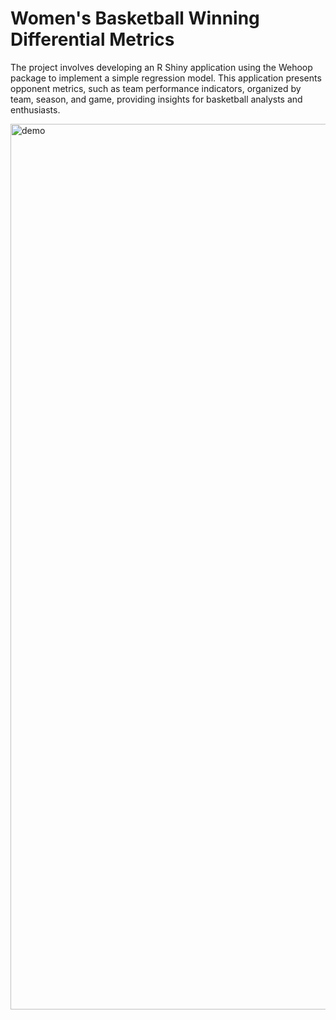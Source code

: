 # Women's Basketball Winning Differential Metrics
The project involves developing an R Shiny application using the Wehoop package to implement a simple regression model. This application presents opponent metrics, such as team performance indicators, organized by team, season, and game, providing insights for basketball analysts and enthusiasts.

<img width="1417" alt="demo" src="https://github.com/ChloeCrozier/wbb_analytics/assets/40836363/0a9d336d-7f74-42b5-b46c-d902202474f5">
